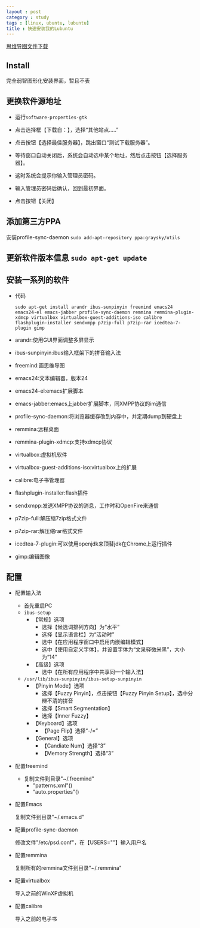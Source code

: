 ```yaml
---
layout : post
category : study
tags : [linux, ubuntu, lubuntu]
title : 快速安装我的Lubuntu
---
```

[思维导图文件下载](https://docs.google.com/file/d/0B1DrsqrLRzeITG03OXphM2R1eXc/edit?usp=sharing)

## Install


完全弱智图形化安装界面，暂且不表


## 更换软件源地址


- 运行`software-properties-gtk`


- 点击选择框【下载自：】，选择“其他站点.....”


- 点击按钮【选择最佳服务器】，跳出窗口“测试下载服务器”。


- 等待窗口自动关闭后，系统会自动选中某个地址，然后点击按钮【选择服务器】。


- 这时系统会提示你输入管理员密码。


- 输入管理员密码后确认，回到最初界面。


- 点击按钮【关闭】


## 添加第三方PPA


安装profile-sync-daemon `sudo add-apt-repository ppa:graysky/utils`


## 更新软件版本信息 `sudo apt-get update`


## 安装一系列的软件


- 代码

  `sudo apt-get install arandr ibus-sunpinyin freemind emacs24 emacs24-el emacs-jabber profile-sync-daemon remmina remmina-plugin-xdmcp virtualbox virtualbox-guest-additions-iso calibre flashplugin-installer sendxmpp p7zip-full p7zip-rar icedtea-7-plugin gimp`


- arandr:使用GUI界面调整多屏显示


- ibus-sunpinyin:ibus输入框架下的拼音输入法


- freemind:画思维导图


- emacs24:文本编辑器，版本24


- emacs24-el:emacs扩展脚本


- emacs-jabber:emacs上jabber扩展脚本，同XMPP协议的im通信


- profile-sync-daemon:将浏览器缓存改到内存中，并定期dump到硬盘上


- remmina:远程桌面


- remmina-plugin-xdmcp:支持xdmcp协议


- virtualbox:虚拟机软件


- virtualbox-guest-additions-iso:virtualbox上的扩展


- calibre:电子书管理器


- flashplugin-installer:flash插件


-  sendxmpp:发送XMPP协议的消息，工作时和OpenFire来通信


- p7zip-full:解压缩7zip格式文件


- p7zip-rar:解压缩rar格式文件


- icedtea-7-plugin:可以使用openjdk来顶替jdk在Chrome上运行插件


- gimp:编辑图像


## 配置


- 配置输入法

	- 首先重启PC
	- `ibus-setup`
      - 【常规】选项
          - 选择【候选词排列方向】为“水平”
		  - 选择【显示语言栏】为“活动时”
		  - 选中【在应用程序窗口中启用内嵌编辑模式】
		  - 选中【使用自定义字体】，并设置字体为“文泉驿微米黑”，大小为“14”
	  - 【高级】选项
		  - 选中【在所有应用程序中共享同一个输入法】
	- `/usr/lib/ibus-sunpinyin/ibus-setup-sunpinyin`
      - 【Pinyin Mode】选项
		- 选择【Fuzzy Pinyin】，点击按钮【Fuzzy Pinyin Setup】，选中分辨不清的拼音
		- 选择【Smart Segmentation】
		- 选择【Inner Fuzzy】
	  - 【Keyboard】选项
		- 【Page Flip】选择“-/=”
	  - 【General】选项
		- 【Candiate Num】选择“3”
		- 【Memory Strength】选择“3”

- 配置freemind
	- 复制文件到目录"~/.freemind"
		- "patterns.xml"()
		- “auto.properties"()

- 配置Emacs

	复制文件到目录"~/.emacs.d"

- 配置profile-sync-daemon

	修改文件"/etc/psd.conf"，在【USERS=""】输入用户名

- 配置remmina

	复制所有的remmina文件到目录"~/.remmina"

- 配置virtualbox

	导入之前的WinXP虚拟机

- 配置calibre

	导入之前的电子书
